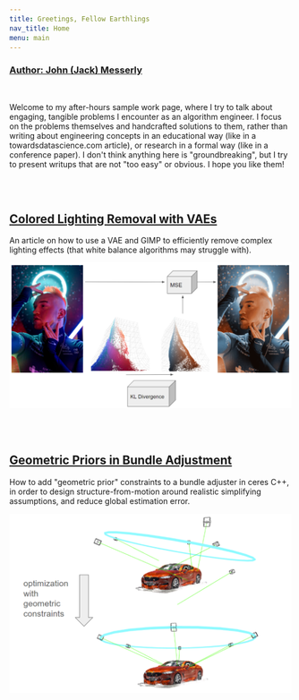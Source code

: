 ```yaml
---
title: Greetings, Fellow Earthlings
nav_title: Home
menu: main
---
```


### [Author: John (Jack) Messerly](https://www.linkedin.com/in/jack-messerly-567b9b96/)

<br>

Welcome to my after-hours sample work page, where I try to talk about engaging, tangible problems I encounter as an algorithm engineer. I focus on the problems themselves and handcrafted solutions to them, rather than writing about engineering concepts in an educational way (like in a towardsdatascience.com article), or research in a formal way (like in a conference paper). I don't think anything here is "groundbreaking", but I try to present writups that are not "too easy" or obvious. I hope you like them!


<br>
<br>

## [Colored Lighting Removal with VAEs](https://jp-mess.github.io/vae-color-article/)

An article on how to use a VAE and GIMP to efficiently remove complex lighting effects (that white balance algorithms may struggle with).

![cie_scatter](diagrams/model2.png)

<br>
<br>

## [Geometric Priors in Bundle Adjustment](https://jp-mess.github.io/relative-geometry-article/)

How to add "geometric prior" constraints to a bundle adjuster in ceres C++, in order to design structure-from-motion around realistic simplifying assumptions, and reduce global estimation error.

<p align="center">
  <img src="diagrams/optimization_with_geometric_constraints.png" alt="Optimization with Geometric Constraints"/>
</p>

<br>
<br>

